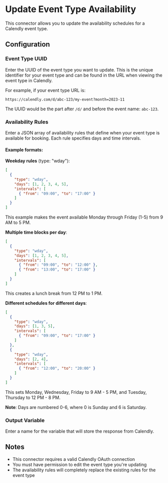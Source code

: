 # Update Event Type Availability

This connector allows you to update the availability schedules for a Calendly event type.

## Configuration

### Event Type UUID
Enter the UUID of the event type you want to update. This is the unique identifier for your event type and can be found in the URL when viewing the event type in Calendly.

For example, if your event type URL is:
```
https://calendly.com/d/abc-123/my-event?month=2023-11
```

The UUID would be the part after `/d/` and before the event name: `abc-123`.

### Availability Rules
Enter a JSON array of availability rules that define when your event type is available for booking. Each rule specifies days and time intervals.

#### Example formats:

**Weekday rules** (type: "wday"):
```json
[
  {
    "type": "wday",
    "days": [1, 2, 3, 4, 5],
    "intervals": [
      { "from": "09:00", "to": "17:00" }
    ]
  }
]
```
This example makes the event available Monday through Friday (1-5) from 9 AM to 5 PM.

**Multiple time blocks per day**:
```json
[
  {
    "type": "wday",
    "days": [1, 2, 3, 4, 5],
    "intervals": [
      { "from": "09:00", "to": "12:00" },
      { "from": "13:00", "to": "17:00" }
    ]
  }
]
```
This creates a lunch break from 12 PM to 1 PM.

**Different schedules for different days**:
```json
[
  {
    "type": "wday",
    "days": [1, 3, 5],
    "intervals": [
      { "from": "09:00", "to": "17:00" }
    ]
  },
  {
    "type": "wday",
    "days": [2, 4],
    "intervals": [
      { "from": "12:00", "to": "20:00" }
    ]
  }
]
```
This sets Monday, Wednesday, Friday to 9 AM - 5 PM, and Tuesday, Thursday to 12 PM - 8 PM.

**Note**: Days are numbered 0-6, where 0 is Sunday and 6 is Saturday.

### Output Variable
Enter a name for the variable that will store the response from Calendly.

## Notes
- This connector requires a valid Calendly OAuth connection
- You must have permission to edit the event type you're updating
- The availability rules will completely replace the existing rules for the event type